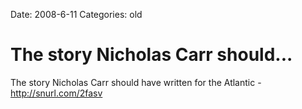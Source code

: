 Date: 2008-6-11
Categories: old

# The story Nicholas Carr should...

The story Nicholas Carr should have written for the Atlantic - http://snurl.com/2fasv
